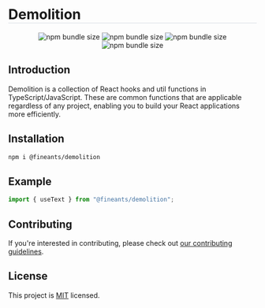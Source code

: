 <h1 style="border-bottom: 1px solid rgba(215, 221, 227, 1);">Demolition</h1>

<div align="center">
  <img alt="npm bundle size" src="https://img.shields.io/npm/v/@fineants/demolition">
  <img alt="npm bundle size" src="https://img.shields.io/npm/dt/@fineants/demolition">
  <img alt="npm bundle size" src="https://img.shields.io/bundlephobia/minzip/@fineants/demolition">
  <img alt="npm bundle size" src="https://img.shields.io/github/license/fine-ants/demolition">
</div>

## Introduction

Demolition is a collection of React hooks and util functions in TypeScript/JavaScript. These are common functions that are applicable regardless of any project, enabling you to build your React applications more efficiently.

## Installation

```sh
npm i @fineants/demolition
```

## Example

```ts
import { useText } from "@fineants/demolition";
```

## Contributing

If you're interested in contributing, please check out [our contributing guidelines](CONTRIBUTING.md).

## License

This project is [MIT](/LICENSE) licensed.
